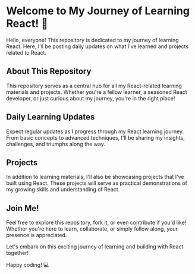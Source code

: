 # Welcome to My Journey of Learning React! 🚀

Hello, everyone! This repository is dedicated to my journey of learning React. Here, I'll be posting daily updates on what I've learned and projects related to React.

## About This Repository
This repository serves as a central hub for all my React-related learning materials and projects. Whether you're a fellow learner, a seasoned React developer, or just curious about my journey, you're in the right place!

## Daily Learning Updates
Expect regular updates as I progress through my React learning journey. From basic concepts to advanced techniques, I'll be sharing my insights, challenges, and triumphs along the way.

## Projects
In addition to learning materials, I'll also be showcasing projects that I've built using React. These projects will serve as practical demonstrations of my growing skills and understanding of React.

## Join Me!
Feel free to explore this repository, fork it, or even contribute if you'd like! Whether you're here to learn, collaborate, or simply follow along, your presence is appreciated.

Let's embark on this exciting journey of learning and building with React together!

Happy coding! 💻
